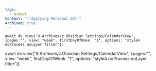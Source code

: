 ```yaml
---
tags:
  - Widget
Context: "[[Applying Personal OS]]"
Archived: true
---
```



```dataviewjs
await dv.view("9.Archives/z.Obsidian Settings/CalendarView", {pages:"", view: "week", firstDayOfWeek: "1", options: "style4 noProcess noLayer filter"})
```

await dv.view("9.Archives/z.Obsidian Settings/CalendarView", {pages:"", view: "week", firstDayOfWeek: "1", options: "style4 noProcess noLayer filter"})